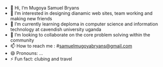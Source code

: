 - 👋 Hi, I’m Mugoya Samuel Bryans
- 👀 I’m interested in designing dianamic web sites, team working and making new friends
- 🌱 I’m currently learning deploma in computer science and information technology at cavendish university uganda
- 💞️ I’m looking to collaborate on the core problem solving within the community
- 📫 How to reach me : #samuelmugoyabryans@gmail.com
- 😄 Pronouns: ...
- ⚡ Fun fact: clubing and travel

<!---
0778839176/0778839176 is a ✨ special ✨ repository because its `README.md` (this file) appears on your GitHub profile.
You can click the Preview link to take a look at your changes.
--->
